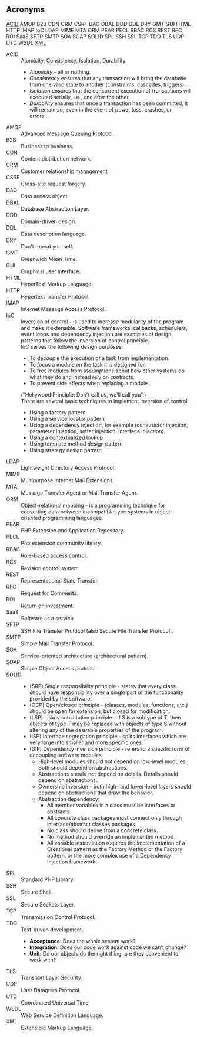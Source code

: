 Acronyms
-

[ACID](#ACID)
AMQP
B2B
CDN
CRM
CSRF
DAO
DBAL
DDD
DDL
DRY
GMT
GUI
HTML
HTTP
IMAP
IoC
LDAP
MIME
MTA
ORM
PEAR
PECL
RBAC
RCS
REST
RFC
ROI
SaaS
SFTP
SMTP
SOA
SOAP
SOLID
SPL
SSH
SSL
TCP
TDD
TLS
UDP
UTC
WSDL
[XML](#XML)

<dl>

<dt><a name="ACID"></a>ACID</dt>
<dd>
    Atomicity, Consistency, Isolation, Durability.
    <ul>
        <li><i>Atomicity</i> - all or nothing.</li>
        <li><i>Consistency</i> ensures that any transaction will bring the database from one valid state to another (constraints, cascades, triggers).</li>
        <li><i>Isolation</i> ensures that the concurrent execution of transactions will executed serially, i.e., one after the other.</li>
        <li><i>Durability</i> ensures that once a transaction has been committed, it will remain so, even in the event of power loss, crashes, or errors...</li>
    </ul>
</dd>

<dt>AMQP</dt>
<dd>Advanced Message Queuing Protocol.</dd>

<dt>B2B</dt>
<dd>Business to business.</dd>

<dt>CDN</dt>
<dd>Content distribution network.</dd>

<dt>CRM</dt>
<dd>Customer relationship management.</dd>

<dt>CSRF</dt>
<dd>Cross-site request forgery.</dd>

<dt>DAO</dt>
<dd>Data access object.</dd>

<dt>DBAL</dt>
<dd>Database Abstraction Layer.</dd>

<dt>DDD</dt>
<dd>Domain-driven design.</dd>

<dt>DDL</dt>
<dd>Data description language.</dd>

<dt>DRY</dt>
<dd>Don't repeat yourself.</dd>

<dt>GMT</dt>
<dd>Greenwich Mean Time.</dd>

<dt>GUI</dt>
<dd>Graphical user interface.</dd>

<dt>HTML</dt>
<dd>HyperText Markup Language.</dd>

<dt>HTTP</dt>
<dd>Hypertext Transfer Protocol.</dd>

<dt>IMAP</dt>
<dd>Internet Message Access Protocol.</dd>

<dt>IoC</dt>
<dd>
    Inversion of control - is used to increase modularity of the program and make it extensible.
    Software frameworks, callbacks, schedulers, event loops and dependency injection
    are examples of design patterns that follow the inversion of control principle.
    <br>IoC serves the following design purposes:
    <ul>
        <li>To decouple the execution of a task from implementation.</li>
        <li>To focus a module on the task it is designed for.</li>
        <li>
            To free modules from assumptions about how other systems do
            what they do and instead rely on contracts.
        </li>
        <li>To prevent side effects when replacing a module.</li>
    </ul>
    ("Hollywood Principle: Don't call us, we'll call you".)
    <br>There are several basic techniques to implement inversion of control:
    <ul>
        <li>Using a factory pattern</li>
        <li>Using a service locator pattern</li>
        <li>
            Using a dependency injection, for example
            (constructor injection, parameter injection, setter injection, interface injection).
        </li>
        <li>Using a contextualized lookup</li>
        <li>Using template method design pattern</li>
        <li>Using strategy design pattern</li>
    </ul>
</dd>

<dt>LDAP</dt>
<dd>Lightweight Directory Access Protocol.</dd>

<dt>MIME</dt>
<dd>Multipurpose Internet Mail Extensions.</dd>

<dt>MTA</dt>
<dd>Message Transfer Agent or Mail Transfer Agent.</dd>

<dt>ORM</dt>
<dd>
Object-relational mapping - is a programming technique
for converting data between incompatible type systems in object-oriented programming languages.
</dd>

<dt>PEAR</dt>
<dd>PHP Extension and Application Repository.</dd>

<dt>PECL</dt>
<dd>Php extension community library.</dd>

<dt>RBAC</dt>
<dd>Role-based access control.</dd>

<dt>RCS</dt>
<dd>Revision control system.</dd>

<dt>REST</dt>
<dd>Representational State Transfer.</dd>

<dt>RFC</dt>
<dd>Request for Comments.</dd>

<dt>ROI</dt>
<dd>Return on investment.</dd>

<dt>SaaS</dt>
<dd>Software as a service.</dd>

<dt>SFTP</dt>
<dd>SSH File Transfer Protocol (also Secure File Transfer Protocol).</dd>

<dt>SMTP</dt>
<dd>Simple Mail Transfer Protocol.</dd>

<dt>SOA</dt>
<dd>Service-oriented architecture (architectural pattern).</dd>

<dt>SOAP</dt>
<dd>Simple Object Access protocol.</dd>

<dt>SOLID</dt>
<dd>
    <ul>
        <li>
            (SRP) Single responsibility principle - states that every class should have responsibility over a single part of the functionality provided by the software.
        </li>
        <li>
            (OCP) Open/closed principle - (classes, modules, functions, etc.) should be open for extension, but closed for modification.
        </li>
        <li>
            (LSP) Liskov substitution principle - if S is a subtype of T, then objects of type T may be replaced with objects of type S without altering any of the desirable properties of the program.
        </li>
        <li>
            (ISP) Interface segregation principle - splits interfaces which are very large into smaller and more specific ones.
        </li>
        <li>
            (DIP) Dependency inversion principle - refers to a specific form of decoupling software modules.
            <ul>
                <li>High-level modules should not depend on low-level modules. Both should depend on abstractions.</li>
                <li>Abstractions should not depend on details. Details should depend on abstractions.</li>
                <li>Ownership inversion - both high- and lower-level layers should depend on abstractions that draw the behavior.</li>
                <li>
                    Abstraction dependency:
                    <ul>
                        <li>All member variables in a class must be interfaces or abstracts.</li>
                        <li>All concrete class packages must connect only through interface/abstract classes packages.</li>
                        <li>No class should derive from a concrete class.</li>
                        <li>No method should override an implemented method.</li>
                        <li>All variable instantiation requires the implementation of a Creational pattern as the Factory Method or the Factory pattern, or the more complex use of a Dependency Injection framework.</li>
                    </ul>
                </li>
            </ul>
        </li>
    </ul>
</dd>

<dt>SPL</dt>
<dd>Standard PHP Library.</dd>

<dt>SSH</dt>
<dd>Secure Shell.</dd>

<dt>SSL</dt>
<dd>Secure Sockets Layer.</dd>

<dt>TCP</dt>
<dd>Transmission Control Protocol.</dd>

<dt>TDD</dt>
<dd>
    Test-driven development.
    <ul>
        <li><b>Acceptance</b>: Does the whole system work?</li>
        <li><b>Integration</b>: Does our code work against code we can't change?</li>
        <li><b>Unit</b>: Do our objects do the right thing, are they convenient to work with?</li>
    </ul>
</dd>

<dt>TLS</dt>
<dd>Transport Layer Security.</dd>

<dt>UDP</dt>
<dd>User Datagram Protocol.</dd>

<dt>UTC</dt>
<dd>Coordinated Universal Time</dd>

<dt>WSDL</dt>
<dd>Web Service Definition Language.</dd>

<dt><a name="XML"></a>XML</dt>
<dd>Extensible Markup Language.</dd>

</dl>
